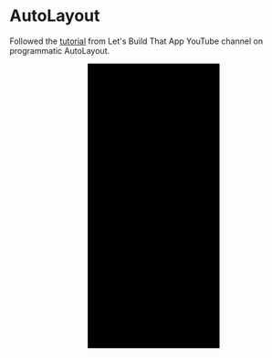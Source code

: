 # AutoLayout
Followed the [tutorial](https://youtube.com/playlist?list=PL0dzCUj1L5JHdeOlzJtp5zlsdrliJTC7F) from Let's Build That App YouTube channel on programmatic AutoLayout.

<p align="center">
    <img src="Asset/LBTA-AutoLayout-resize.gif" alt="An App scrolling horizontally through multiple screens">
</p>

